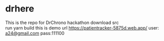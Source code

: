 # drhere
This is the repo for DrChrono hackathon
download src  
run yarn build 
this is demo url
https://patientracker-5875d.web.app/
user: a24@gmail.com
pass:111100
